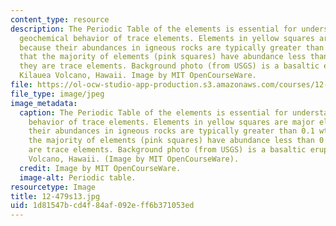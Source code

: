 ```yaml
---
content_type: resource
description: The Periodic Table of the elements is essential for understanding the
  geochemical behavior of trace elements. Elements in yellow squares are major elements
  because their abundances in igneous rocks are typically greater than 0.1 wt.%. Note
  that the majority of elements (pink squares) have abundance less than 0.1 wt.%;
  they are trace elements. Background photo (from USGS) is a basaltic eruption at
  Kilauea Volcano, Hawaii. Image by MIT OpenCourseWare.
file: https://ol-ocw-studio-app-production.s3.amazonaws.com/courses/12-479-trace-element-geochemistry-spring-2013/1d81547bcd4f84af092eff6b371053ed_12-479s13.jpg
file_type: image/jpeg
image_metadata:
  caption: The Periodic Table of the elements is essential for understanding the geochemical
    behavior of trace elements. Elements in yellow squares are major elements because
    their abundances in igneous rocks are typically greater than 0.1 wt.%. Note that
    the majority of elements (pink squares) have abundance less than 0.1 wt.%; they
    are trace elements. Background photo (from USGS) is a basaltic eruption at Kilauea
    Volcano, Hawaii. (Image by MIT OpenCourseWare).
  credit: Image by MIT OpenCourseWare.
  image-alt: Periodic table.
resourcetype: Image
title: 12-479s13.jpg
uid: 1d81547b-cd4f-84af-092e-ff6b371053ed
---
```

